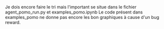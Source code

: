 Je dois encore faire le tri mais l'important se situe dans le fichier agent_pomo_run.py et examples_pomo.ipynb
Le code présent dans examples_pomo ne donne pas encore les bon graphiques à cause d'un bug reward.
